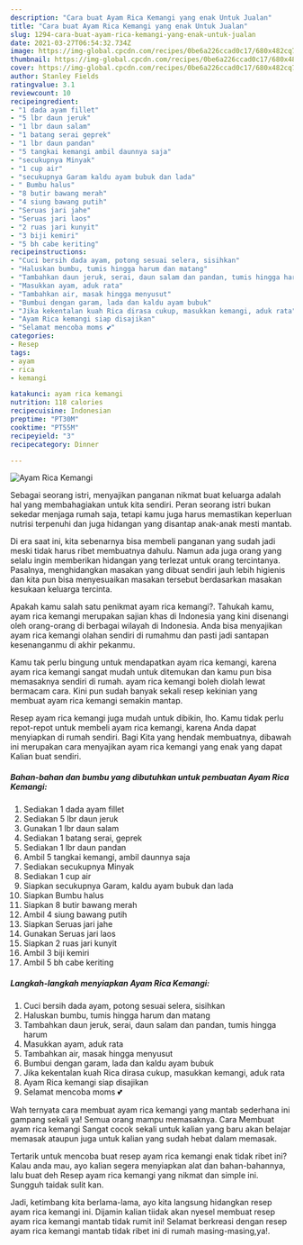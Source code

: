 ```yaml
---
description: "Cara buat Ayam Rica Kemangi yang enak Untuk Jualan"
title: "Cara buat Ayam Rica Kemangi yang enak Untuk Jualan"
slug: 1294-cara-buat-ayam-rica-kemangi-yang-enak-untuk-jualan
date: 2021-03-27T06:54:32.734Z
image: https://img-global.cpcdn.com/recipes/0be6a226ccad0c17/680x482cq70/ayam-rica-kemangi-foto-resep-utama.jpg
thumbnail: https://img-global.cpcdn.com/recipes/0be6a226ccad0c17/680x482cq70/ayam-rica-kemangi-foto-resep-utama.jpg
cover: https://img-global.cpcdn.com/recipes/0be6a226ccad0c17/680x482cq70/ayam-rica-kemangi-foto-resep-utama.jpg
author: Stanley Fields
ratingvalue: 3.1
reviewcount: 10
recipeingredient:
- "1 dada ayam fillet"
- "5 lbr daun jeruk"
- "1 lbr daun salam"
- "1 batang serai geprek"
- "1 lbr daun pandan"
- "5 tangkai kemangi ambil daunnya saja"
- "secukupnya Minyak"
- "1 cup air"
- "secukupnya Garam kaldu ayam bubuk dan lada"
- " Bumbu halus"
- "8 butir bawang merah"
- "4 siung bawang putih"
- "Seruas jari jahe"
- "Seruas jari laos"
- "2 ruas jari kunyit"
- "3 biji kemiri"
- "5 bh cabe keriting"
recipeinstructions:
- "Cuci bersih dada ayam, potong sesuai selera, sisihkan"
- "Haluskan bumbu, tumis hingga harum dan matang"
- "Tambahkan daun jeruk, serai, daun salam dan pandan, tumis hingga harum"
- "Masukkan ayam, aduk rata"
- "Tambahkan air, masak hingga menyusut"
- "Bumbui dengan garam, lada dan kaldu ayam bubuk"
- "Jika kekentalan kuah Rica dirasa cukup, masukkan kemangi, aduk rata"
- "Ayam Rica kemangi siap disajikan"
- "Selamat mencoba moms 💕"
categories:
- Resep
tags:
- ayam
- rica
- kemangi

katakunci: ayam rica kemangi 
nutrition: 118 calories
recipecuisine: Indonesian
preptime: "PT30M"
cooktime: "PT55M"
recipeyield: "3"
recipecategory: Dinner

---
```



![Ayam Rica Kemangi](https://img-global.cpcdn.com/recipes/0be6a226ccad0c17/680x482cq70/ayam-rica-kemangi-foto-resep-utama.jpg)

Sebagai seorang istri, menyajikan panganan nikmat buat keluarga adalah hal yang membahagiakan untuk kita sendiri. Peran seorang istri bukan sekedar menjaga rumah saja, tetapi kamu juga harus memastikan keperluan nutrisi terpenuhi dan juga hidangan yang disantap anak-anak mesti mantab.

Di era  saat ini, kita sebenarnya bisa membeli panganan yang sudah jadi meski tidak harus ribet membuatnya dahulu. Namun ada juga orang yang selalu ingin memberikan hidangan yang terlezat untuk orang tercintanya. Pasalnya, menghidangkan masakan yang dibuat sendiri jauh lebih higienis dan kita pun bisa menyesuaikan masakan tersebut berdasarkan masakan kesukaan keluarga tercinta. 



Apakah kamu salah satu penikmat ayam rica kemangi?. Tahukah kamu, ayam rica kemangi merupakan sajian khas di Indonesia yang kini disenangi oleh orang-orang di berbagai wilayah di Indonesia. Anda bisa menyajikan ayam rica kemangi olahan sendiri di rumahmu dan pasti jadi santapan kesenanganmu di akhir pekanmu.

Kamu tak perlu bingung untuk mendapatkan ayam rica kemangi, karena ayam rica kemangi sangat mudah untuk ditemukan dan kamu pun bisa memasaknya sendiri di rumah. ayam rica kemangi boleh diolah lewat bermacam cara. Kini pun sudah banyak sekali resep kekinian yang membuat ayam rica kemangi semakin mantap.

Resep ayam rica kemangi juga mudah untuk dibikin, lho. Kamu tidak perlu repot-repot untuk membeli ayam rica kemangi, karena Anda dapat menyiapkan di rumah sendiri. Bagi Kita yang hendak membuatnya, dibawah ini merupakan cara menyajikan ayam rica kemangi yang enak yang dapat Kalian buat sendiri.

<!--inarticleads1-->

##### Bahan-bahan dan bumbu yang dibutuhkan untuk pembuatan Ayam Rica Kemangi:

1. Sediakan 1 dada ayam fillet
1. Sediakan 5 lbr daun jeruk
1. Gunakan 1 lbr daun salam
1. Sediakan 1 batang serai, geprek
1. Sediakan 1 lbr daun pandan
1. Ambil 5 tangkai kemangi, ambil daunnya saja
1. Sediakan secukupnya Minyak
1. Sediakan 1 cup air
1. Siapkan secukupnya Garam, kaldu ayam bubuk dan lada
1. Siapkan  Bumbu halus
1. Siapkan 8 butir bawang merah
1. Ambil 4 siung bawang putih
1. Siapkan Seruas jari jahe
1. Gunakan Seruas jari laos
1. Siapkan 2 ruas jari kunyit
1. Ambil 3 biji kemiri
1. Ambil 5 bh cabe keriting




<!--inarticleads2-->

##### Langkah-langkah menyiapkan Ayam Rica Kemangi:

1. Cuci bersih dada ayam, potong sesuai selera, sisihkan
1. Haluskan bumbu, tumis hingga harum dan matang
1. Tambahkan daun jeruk, serai, daun salam dan pandan, tumis hingga harum
1. Masukkan ayam, aduk rata
1. Tambahkan air, masak hingga menyusut
1. Bumbui dengan garam, lada dan kaldu ayam bubuk
1. Jika kekentalan kuah Rica dirasa cukup, masukkan kemangi, aduk rata
1. Ayam Rica kemangi siap disajikan
1. Selamat mencoba moms 💕




Wah ternyata cara membuat ayam rica kemangi yang mantab sederhana ini gampang sekali ya! Semua orang mampu memasaknya. Cara Membuat ayam rica kemangi Sangat cocok sekali untuk kalian yang baru akan belajar memasak ataupun juga untuk kalian yang sudah hebat dalam memasak.

Tertarik untuk mencoba buat resep ayam rica kemangi enak tidak ribet ini? Kalau anda mau, ayo kalian segera menyiapkan alat dan bahan-bahannya, lalu buat deh Resep ayam rica kemangi yang nikmat dan simple ini. Sungguh taidak sulit kan. 

Jadi, ketimbang kita berlama-lama, ayo kita langsung hidangkan resep ayam rica kemangi ini. Dijamin kalian tiidak akan nyesel membuat resep ayam rica kemangi mantab tidak rumit ini! Selamat berkreasi dengan resep ayam rica kemangi mantab tidak ribet ini di rumah masing-masing,ya!.

